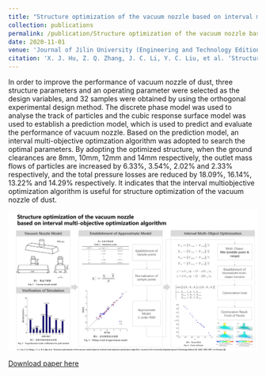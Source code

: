 ```yaml
---
title: "Structure optimization of the vacuum nozzle based on interval multi-objective optimization algorithm"
collection: publications
permalink: /publication/Structure optimization of the vacuum nozzle based on interval multi-objective optimization algorithm
date: 2020-11-01
venue: 'Journal of Jilin University (Engineering and Technology Edition) '
citation: 'X. J. Hu, Z. Q. Zhang, J. C. Li, Y. C. Liu, et al. ‘Structure optimization of the vacuum nozzle based on interval multi-objective optimization algorithm,’ Journal of Jilin University (Engineering and Technology Edition) 50, 2020: 1991-1997.'
---
```

In order to improve the performance of vacuum nozzle of dust, three structure parameters and an operating parameter were selected as the design variables, and 32 samples were obtained by using the orthogonal experimental design method. The discrete phase model was used to analyse the track of particles and the cubic response surface model was used to establish a prediction model, which is used to predict and evaluate the performance of vacuum nozzle. Based on the prediction model, an interval multi-objective optimzation algorithm was adopted to search the optimal parameters. By adopting the optimized structure, when the ground clearances are 8mm, 10mm, 12mm and 14mm respectively, the outlet mass flows of particles are increased by 6.33%, 3.54%, 2.02% and 2.33% respectively, and the total pressure losses are reduced by 18.09%, 16.14%, 13.22% and 14.29% respectively. It indicates that the interval multi­objective optimization algorithm is useful for structure optimization of the vacuum nozzle of dust. 

![pic](../images/Structure%20optimization%20of%20the%20vacuum%20nozzle%20based%20on%20interval%20multi-objective%20optimization%20algorithm-1.png)

[Download paper here](../files/Structure%20optimization%20of%20the%20vacuum%20nozzle%20based%20on%20interval%20multi-objective%20optimization%20algorithm.pdf)
